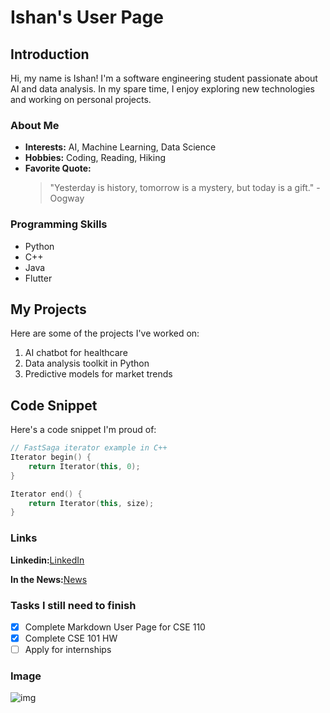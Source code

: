 # Ishan's User Page

## Introduction

Hi, my name is Ishan! I'm a software engineering student passionate about AI and data analysis. In my spare time, I enjoy exploring new technologies and working on personal projects.

### About Me

- **Interests:** AI, Machine Learning, Data Science
- **Hobbies:** Coding, Reading, Hiking
- **Favorite Quote:**
  > "Yesterday is history, tomorrow is a mystery, but today is a gift." - Oogway

### Programming Skills

- Python
- C++
- Java
- Flutter

## My Projects

Here are some of the projects I've worked on:

1. AI chatbot for healthcare
2. Data analysis toolkit in Python
3. Predictive models for market trends

## Code Snippet

Here's a code snippet I'm proud of:

```cpp
// FastSaga iterator example in C++
Iterator begin() {
    return Iterator(this, 0);
}

Iterator end() {
    return Iterator(this, size);
}
```

### Links

**Linkedin:**[LinkedIn](https://www.linkedin.com/in/ishanvaish/)

**In the News:**[News](https://gulfnews.com/friday/art-people/this-dubai-student-is-building-an-app-to-teach-kids-new-skills-1.2311313)

### Tasks I still need to finish

- [x] Complete Markdown User Page for CSE 110
- [x] Complete CSE 101 HW
- [ ] Apply for internships

### Image
![img](image.jpg)
